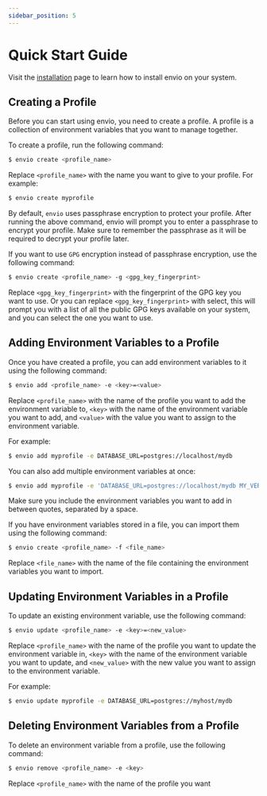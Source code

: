 ```yaml
---
sidebar_position: 5
---
```


# Quick Start Guide


Visit the [installation](./installation) page to learn how to install envio on your system.

## Creating a Profile

Before you can start using envio, you need to create a profile. A profile is a collection of environment variables that you want to manage together.

To create a profile, run the following command:

```bash
$ envio create <profile_name>
```

Replace `<profile_name>` with the name you want to give to your profile. For example:
```bash
$ envio create myprofile
```

By default, `envio` uses passphrase encryption to protect your profile. After running the above command, envio will prompt you to enter a passphrase to encrypt your profile. Make sure to remember the passphrase as it will be required to decrypt your profile later.

If you want to use `GPG` encryption instead of passphrase encryption, use the following command:

```bash
$ envio create <profile_name> -g <gpg_key_fingerprint>
```

Replace `<gpg_key_fingerprint>` with the fingerprint of the GPG key you want to use. Or you can replace `<gpg_key_fingerprint>` with select, this will prompt you with a list of all the public GPG keys available on your system, and you can select the one you want to use.

## Adding Environment Variables to a Profile

Once you have created a profile, you can add environment variables to it using the following command:

```bash
$ envio add <profile_name> -e <key>=<value>
```

Replace `<profile_name>` with the name of the profile you want to add the environment variable to, `<key>` with the name of the environment variable you want to add, and `<value>` with the value you want to assign to the environment variable.

For example:

```bash
$ envio add myprofile -e DATABASE_URL=postgres://localhost/mydb
```

You can also add multiple environment variables at once:

```bash
$ envio add myprofile -e 'DATABASE_URL=postgres://localhost/mydb MY_VERY_SECRETIVE_KEY=1234'
```

Make sure you include the environment variables you want to add in between quotes, separated by a space.

If you have environment variables stored in a file, you can import them using the following command:

```bash
$ envio create <profile_name> -f <file_name>
```

Replace `<file_name>` with the name of the file containing the environment variables you want to import.

## Updating Environment Variables in a Profile

To update an existing environment variable, use the following command:

```bash
$ envio update <profile_name> -e <key>=<new_value>
```

Replace `<profile_name>` with the name of the profile you want to update the environment variable in, `<key>` with the name of the environment variable you want to update, and `<new_value>` with the new value you want to assign to the environment variable. 

For example:

```bash
$ envio update myprofile -e DATABASE_URL=postgres://myhost/mydb
```

## Deleting Environment Variables from a Profile

To delete an environment variable from a profile, use the following command:

```bash
$ envio remove <profile_name> -e <key>
```

Replace `<profile_name>` with the name of the profile you want 